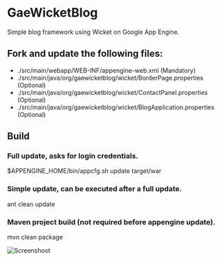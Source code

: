# GaeWicketBlog

Simple blog framework using Wicket on Google App Engine.

## Fork and update the following files:
- ./src/main/webapp/WEB-INF/appengine-web.xml (Mandatory)
- ./src/main/java/org/gaewicketblog/wicket/BorderPage.properties (Optional)
- ./src/main/java/org/gaewicketblog/wicket/ContactPanel.properties (Optional)
- ./src/main/java/org/gaewicketblog/wicket/BlogApplication.properties (Optional)

## Build
### Full update, asks for login credentials.
$APPENGINE_HOME/bin/appcfg.sh update target/war
### Simple update, can be executed after a full update.
ant clean update
### Maven project build (not required before appengine update).
mvn clean package

![Screenshoot](http://magh.github.com/gaewicketblog/screenshots/2011-01-11.png)

